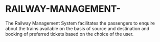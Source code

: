 # RAILWAY-MANAGEMENT-
The Railway Management System facilitates the passengers to enquire about the trains available on the basis of source and destination and booking of preferred tickets based on the choice of the user.
